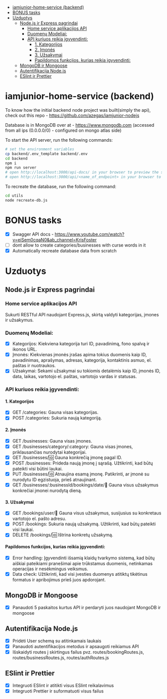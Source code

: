 - [iamjunior-home-service (backend)](#iamjunior-home-service-backend)
- [BONUS tasks](#bonus-tasks)
- [Uzduotys](#uzduotys)
  - [Node.js ir Express pagrindai](#nodejs-ir-express-pagrindai)
    - [Home service aplikacijos API](#home-service-aplikacijos-api)
    - [Duomenų Modeliai:](#duomenų-modeliai)
    - [API kuriuos reikia įgyvendinti:](#api-kuriuos-reikia-įgyvendinti)
      - [1. Kategorijos](#1-kategorijos)
      - [2. Įmonės](#2-įmonės)
      - [3. Užsakymai](#3-užsakymai)
      - [Papildomos funkcijos, kurias reikia įgyvendinti:](#papildomos-funkcijos-kurias-reikia-įgyvendinti)
  - [MongoDB ir Mongoose](#mongodb-ir-mongoose)
  - [Autentifikacija Node.js](#autentifikacija-nodejs)
  - [ESlint ir Prettier](#eslint-ir-prettier)

# iamjunior-home-service (backend)

To know how the initial backend node project was built(simply the api), check out this repo - https://github.com/azegas/iamjunior-nodejs

Database is in MongoDB over at - https://www.mongodb.com (accessed from all ips (0.0.0.0/0) - configured on mongo atlas side)

To start the API server, run the following commands:

```bash
# set the environment variables
cp backend/.env_template backend/.env
cd backend
npm i
npm run server
# open http://localhost:3000/api-docs/ in your browser to preview the swagger docs
# open http://localhost:3000/api/<name_of_endpoint> in your browser to preview the chosen endpoint
```

To recreate the database, run the following command:

```bash
cd utils
node recreate-db.js
```

# BONUS tasks

-   [x] Swagger API docs - https://www.youtube.com/watch?v=eiSem0cqaN0&ab_channel=KrisFoster
-   [ ] dont allow to create categories/businesses with curse words in it
-   [x] Automatically recreate database data from scratch

# Uzduotys

## Node.js ir Express pagrindai

### Home service aplikacijos API

Sukurti RESTful API naudojant Express.js, skirtą valdyti kategorijas, įmones ir užsakymus.

### Duomenų Modeliai:

-   [x] Kategorijos: Kiekviena kategorija turi ID, pavadinimą, fono spalvą ir ikonos URL.
-   [x] Įmonės: Kiekvienas įmonės įrašas apima tokius duomenis kaip ID, pavadinimas, aprašymas, adresas, kategorija, kontaktinis asmuo, el. paštas ir nuotraukos.
-   [x] Užsakymai: Sekami užsakymai su tokiomis detalėmis kaip ID, įmonės ID, data, laikas, vartotojo el. paštas, vartotojo vardas ir statusas.

### API kuriuos reikia įgyvendinti:

#### 1. Kategorijos

-   [x] GET /categories: Gauna visas kategorijas.
-   [x] POST /categories: Sukuria naują kategoriją.

#### 2. Įmonės

-   [x] GET /businesses: Gauna visas įmones.
-   [x] GET /businesses/category/:category: Gauna visas įmones, priklausančias nurodytai kategorijai.
-   [x] GET /businesses/:id: Gauna konkrečią įmonę pagal ID.
-   [x] POST /businesses: Prideda naują įmonę į sąrašą. Užtikrinti, kad būtų pateikti visi būtini laukai.
-   [x] PUT /businesses/:id: Atnaujina esamą įmonę. Patikrinti, ar įmonė su nurodytu ID egzistuoja, prieš atnaujinant.
-   [x] GET /businesses/:businessId/bookings/date/:date: Gauna visus užsakymus konkrečiai įmonei nurodytą dieną.

#### 3. Užsakymai

-   [x] GET /bookings/user/:email: Gauna visus užsakymus, susijusius su konkretaus vartotojo el. pašto adresu.
-   [x] POST /bookings: Sukuria naują užsakymą. Užtikrinti, kad būtų pateikti visi laukai.
-   [x] DELETE /bookings/:id: Ištrina konkretų užsakymą.

#### Papildomos funkcijos, kurias reikia įgyvendinti:

-   [x] Error handling: Įgyvendinti išsamią klaidų tvarkymo sistemą, kad būtų aiškiai pateikiami pranešimai apie trūkstamus duomenis, netinkamas operacijas ir nesėkmingus veiksmus.
-   [x] Data check: Užtikrinti, kad visi įvesties duomenys atitiktų tikėtinus formatus ir apribojimus prieš juos apdorojant.

## MongoDB ir Mongoose

-   [x] Panaudoti 5 paskaitos kurtus API ir perdaryti juos naudojant MongoDB ir mongoose

## Autentifikacija Node.js

-   [x] Pridėti User schemą su atitinkamais laukais
-   [x] Panaudoti autentifikacijos metodus ir apsaugoti reikiamus API
-   [x] Išskaidyti routes į skirtingus failus pvz. routes/bookingRoutes.js, routes/businessRoutes.js, routes/authRoutes.js

## ESlint ir Prettier

-   [x] Integruoti ESlint ir atitikti visus ESlint reikalavimus
-   [x] Integruoti Prettier ir suformatuoti visus failus
